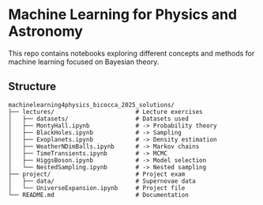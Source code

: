 # Machine Learning for Physics and Astronomy

This repo contains notebooks exploring different concepts and methods for machine learning focused on Bayesian theory. 

## Structure

    machinelearning4physics_bicocca_2025_solutions/
    ├── lectures/                       # Lecture exercises
    │   ├── datasets/                   # Datasets used
    │   ├── MontyHall.ipynb             # -> Probability theory
    │   ├── BlackHoles.ipynb            # -> Sampling
    │   ├── Exoplanets.ipynb            # -> Density estimation
    │   ├── WeatherNDimBalls.ipynb      # -> Markov chains
    │   ├── TimeTransients.ipynb        # -> MCMC
    │   ├── HiggsBoson.ipynb            # -> Model selection
    │   └── NestedSampling.ipynb        # -> Nested sampling
    ├── project/                        # Project exam
    │   ├── data/                       # Supernovae data
    │   └── UniverseExpansion.ipynb     # Project file
    └── README.md                       # Documentation

